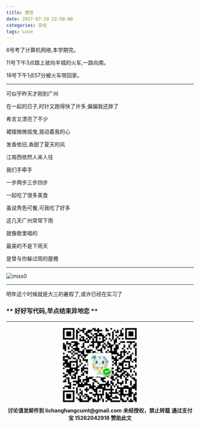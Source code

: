 ```yaml
---
title: 想念
date: 2017-07-19 22:50:00
categories: 杂文
tags: Love
---
```


6号考了计算机网络,本学期完。

11号下午3点踏上驶向羊城的火车,一路向南。

18号下午1点57分被火车带回家。

**************************



可似乎昨天才刚到广州

在一起的日子,时针又跑得快了许多,偏偏我还胖了

希言又漂亮了不少

裙摆微微摇曳,晃动着我的心

发香依旧,香甜了夏天的风

江南西依然人来人往

我们手牵手

一步两步三步四步

一起吃了很多美食

虽说秀色可餐,可我吃了好多

这几天广州常常下雨

就像歌里唱的

最美的不是下雨天

是曾与你躲过雨的屋檐

************************

![miss0](/img/prose/miss0.png)

************************

明年这个时候就是大三的暑假了,或许已经在实习了

### ** 好好写代码,早点结束异地恋 **

*************************
<div width="100%" align="center"><img src="/img/wx.png" alt="微信赞助二维码"></div></div>
<p style="margin-top: 0.4em; text-align: center">
      <b style="font-size: 1em;">讨论请发邮件到 lichanghangcumt@gmail.com</b>
      <b style="font-size: 1em;">未经授权，禁止转载</b>
      <b style="font-size: 1em;">通过支付宝 15262042918 赞助此文</b>
 </p>
